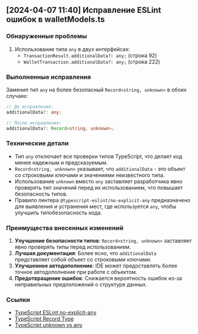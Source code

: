 ## [2024-04-07 11:40] Исправление ESLint ошибок в walletModels.ts

### Обнаруженные проблемы
1. Использование типа `any` в двух интерфейсах:
   - `TransactionResult.additionalData?: any;` (строка 92)
   - `WalletTransaction.additionalData?: any;` (строка 222)

### Выполненные исправления
Заменил тип `any` на более безопасный `Record<string, unknown>` в обоих случаях:

```typescript
// До исправления:
additionalData?: any;

// После исправления:
additionalData?: Record<string, unknown>;
```

### Технические детали
- Тип `any` отключает все проверки типов TypeScript, что делает код менее надежным и предсказуемым.
- `Record<string, unknown>` указывает, что `additionalData` - это объект со строковыми ключами и значениями неизвестного типа.
- Использование `unknown` вместо `any` заставляет разработчика явно проверять тип значений перед их использованием, что повышает безопасность типов.
- Правило линтера `@typescript-eslint/no-explicit-any` предназначено для выявления и устранения мест, где используется `any`, чтобы улучшить типобезопасность кода.

### Преимущества внесенных изменений
1. **Улучшение безопасности типов**: `Record<string, unknown>` заставляет явно проверять типы перед использованием.
2. **Лучшая документация**: Более ясно, что `additionalData` представляет собой объект со строковыми ключами.
3. **Улучшенное автодополнение**: IDE может предоставлять более точное автодополнение при работе с объектом.
4. **Предотвращение ошибок**: Снижается вероятность ошибок из-за неправильных предположений о структуре данных.

### Ссылки
- [TypeScript ESLint no-explicit-any](https://typescript-eslint.io/rules/no-explicit-any)
- [TypeScript Record Type](https://www.typescriptlang.org/docs/handbook/utility-types.html#recordkeys-type)
- [TypeScript unknown vs any](https://mariusschulz.com/blog/the-unknown-type-in-typescript) 